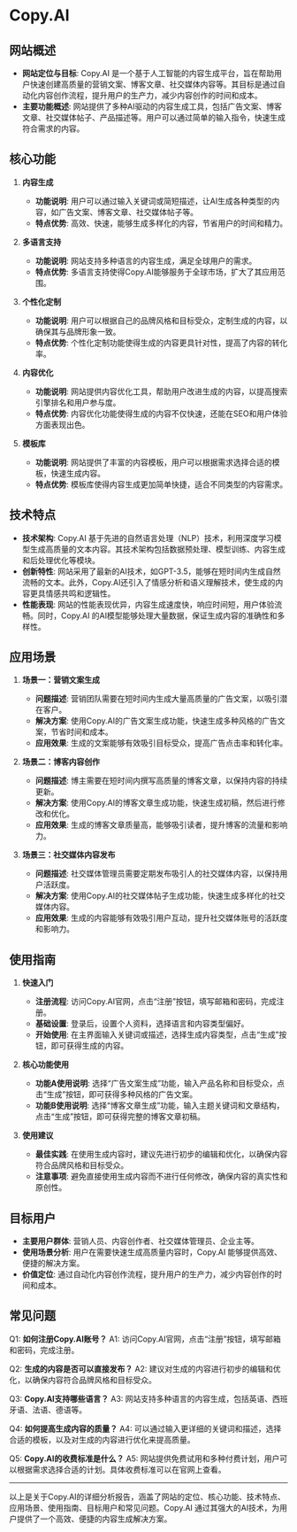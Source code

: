 # Copy.AI

## 网站概述
- **网站定位与目标**: Copy.AI 是一个基于人工智能的内容生成平台，旨在帮助用户快速创建高质量的营销文案、博客文章、社交媒体内容等。其目标是通过自动化内容创作流程，提升用户的生产力，减少内容创作的时间和成本。
- **主要功能概述**: 网站提供了多种AI驱动的内容生成工具，包括广告文案、博客文章、社交媒体帖子、产品描述等。用户可以通过简单的输入指令，快速生成符合需求的内容。

## 核心功能
1. **内容生成**
   - **功能说明**: 用户可以通过输入关键词或简短描述，让AI生成各种类型的内容，如广告文案、博客文章、社交媒体帖子等。
   - **特点优势**: 高效、快速，能够生成多样化的内容，节省用户的时间和精力。
   
2. **多语言支持**
   - **功能说明**: 网站支持多种语言的内容生成，满足全球用户的需求。
   - **特点优势**: 多语言支持使得Copy.AI能够服务于全球市场，扩大了其应用范围。
   
3. **个性化定制**
   - **功能说明**: 用户可以根据自己的品牌风格和目标受众，定制生成的内容，以确保其与品牌形象一致。
   - **特点优势**: 个性化定制功能使得生成的内容更具针对性，提高了内容的转化率。
   
4. **内容优化**
   - **功能说明**: 网站提供内容优化工具，帮助用户改进生成的内容，以提高搜索引擎排名和用户参与度。
   - **特点优势**: 内容优化功能使得生成的内容不仅快速，还能在SEO和用户体验方面表现出色。
   
5. **模板库**
   - **功能说明**: 网站提供了丰富的内容模板，用户可以根据需求选择合适的模板，快速生成内容。
   - **特点优势**: 模板库使得内容生成更加简单快捷，适合不同类型的内容需求。

## 技术特点
- **技术架构**: Copy.AI 基于先进的自然语言处理（NLP）技术，利用深度学习模型生成高质量的文本内容。其技术架构包括数据预处理、模型训练、内容生成和后处理优化等模块。
- **创新特性**: 网站采用了最新的AI技术，如GPT-3.5，能够在短时间内生成自然流畅的文本。此外，Copy.AI还引入了情感分析和语义理解技术，使生成的内容更具情感共鸣和逻辑性。
- **性能表现**: 网站的性能表现优异，内容生成速度快，响应时间短，用户体验流畅。同时，Copy.AI 的AI模型能够处理大量数据，保证生成内容的准确性和多样性。

## 应用场景
1. **场景一：营销文案生成**
   - **问题描述**: 营销团队需要在短时间内生成大量高质量的广告文案，以吸引潜在客户。
   - **解决方案**: 使用Copy.AI的广告文案生成功能，快速生成多种风格的广告文案，节省时间和成本。
   - **应用效果**: 生成的文案能够有效吸引目标受众，提高广告点击率和转化率。

2. **场景二：博客内容创作**
   - **问题描述**: 博主需要在短时间内撰写高质量的博客文章，以保持内容的持续更新。
   - **解决方案**: 使用Copy.AI的博客文章生成功能，快速生成初稿，然后进行修改和优化。
   - **应用效果**: 生成的博客文章质量高，能够吸引读者，提升博客的流量和影响力。

3. **场景三：社交媒体内容发布**
   - **问题描述**: 社交媒体管理员需要定期发布吸引人的社交媒体内容，以保持用户活跃度。
   - **解决方案**: 使用Copy.AI的社交媒体帖子生成功能，快速生成多样化的社交媒体内容。
   - **应用效果**: 生成的内容能够有效吸引用户互动，提升社交媒体账号的活跃度和影响力。

## 使用指南
1. **快速入门**
   - **注册流程**: 访问Copy.AI官网，点击“注册”按钮，填写邮箱和密码，完成注册。
   - **基础设置**: 登录后，设置个人资料，选择语言和内容类型偏好。
   - **开始使用**: 在主界面输入关键词或描述，选择生成内容类型，点击“生成”按钮，即可获得生成的内容。

2. **核心功能使用**
   - **功能A使用说明**: 选择“广告文案生成”功能，输入产品名称和目标受众，点击“生成”按钮，即可获得多种风格的广告文案。
   - **功能B使用说明**: 选择“博客文章生成”功能，输入主题关键词和文章结构，点击“生成”按钮，即可获得完整的博客文章初稿。
   
3. **使用建议**
   - **最佳实践**: 在使用生成内容时，建议先进行初步的编辑和优化，以确保内容符合品牌风格和目标受众。
   - **注意事项**: 避免直接使用生成内容而不进行任何修改，确保内容的真实性和原创性。

## 目标用户
- **主要用户群体**: 营销人员、内容创作者、社交媒体管理员、企业主等。
- **使用场景分析**: 用户在需要快速生成高质量内容时，Copy.AI 能够提供高效、便捷的解决方案。
- **价值定位**: 通过自动化内容创作流程，提升用户的生产力，减少内容创作的时间和成本。

## 常见问题
Q1: **如何注册Copy.AI账号？**
A1: 访问Copy.AI官网，点击“注册”按钮，填写邮箱和密码，完成注册。

Q2: **生成的内容是否可以直接发布？**
A2: 建议对生成的内容进行初步的编辑和优化，以确保内容符合品牌风格和目标受众。

Q3: **Copy.AI支持哪些语言？**
A3: 网站支持多种语言的内容生成，包括英语、西班牙语、法语、德语等。

Q4: **如何提高生成内容的质量？**
A4: 可以通过输入更详细的关键词和描述，选择合适的模板，以及对生成的内容进行优化来提高质量。

Q5: **Copy.AI的收费标准是什么？**
A5: 网站提供免费试用和多种付费计划，用户可以根据需求选择合适的计划。具体收费标准可以在官网上查看。

---

以上是关于Copy.AI的详细分析报告，涵盖了网站的定位、核心功能、技术特点、应用场景、使用指南、目标用户和常见问题。Copy.AI 通过其强大的AI技术，为用户提供了一个高效、便捷的内容生成解决方案。